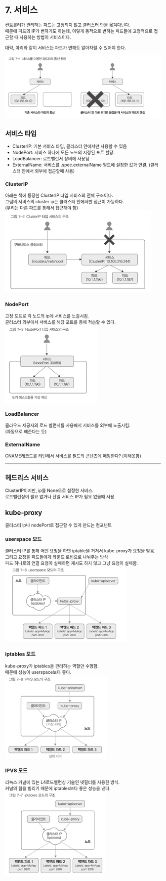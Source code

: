 # 7. 서비스

컨트롤러가 관리하는 파드는 고정되지 않고 클러스터 안을 옮겨다닌다.  
때문에 파드의 IP가 변하기도 하는데, 이렇게 동적으로 변하는 파드들에 고정적으로 접근할 때 사용하는 방법이 서비스이다.

대략, 아리와 같이 서비스는 파드가 변해도 알아차릴 수 있어야 한다.

![](./img/img5.png)

## 서비스 타입

- ClusterIP: 기본 서비스 타입, 클러스터 안에서만 사용할 수 있음
- NodePort: 서비스 하나에 모든 노드의 지정된 포트 할당. 
- LoadBalancer: 로드밸런서 장비에 사용됨
- ExternalName:  서비스를 .spec.externalName 필드에 설정한 값과 연결, (클러스터 안에서 외부에 접근할때 사용)

### ClusterIP
아래는 책에 등장한 ClusterIP 타입 서비스의 전체 구조이다.  
그림의 서비스의 cluster ip는 클러스터 안에서만 접근이 가능하다.  
(우리는 다른 파드를 통해서 접근해야 함)  
![](./img/img6.png)

### NodePort
고정 포트로 각 노드의 ip에 서비스를 노출시킴.  
클러스터 외부에서 서비스를 해당 포트를 통해 적솝할 수 있다.  
![](./img/img7.png)

### LoadBalancer
클라우드 제공자의 로드 벨런서를 사용해서 서비스를 외부에 노출시킴.  
(자동으로 해준다는 듯)

### ExternalName
CNAME레코드를 리턴해서 서비스를 필드의 콘텐츠에 매핑한다? (이해못함)

-----

## 헤드리스 서비스
ClusterIP이지만, ip를 None으로 설정한 서비스.  
로드밸런싱이 필요 없거나 단일 서비스 IP가 필요 없을때 사용

## kube-proxy
클러스터 ip나 nodePort로 접근할 수 있게 만드는 컴포넌트  

### userspace 모드
클러스터 IP를 통해 어떤 요청을 하면 iptable을 거쳐서 kube-proxy가 요청을 받음.  
그리고 요청을 파드들에게 라운드 로빈으로 나눠주는 방식  
파드 하나로의 연결 요청이 실패하면 재시도 하지 않고 그냥 요청이 실패함.  
![](./img/img8.png)

### iptables 모드
kube-proxy가 iptables을 관리하는 역할만 수행함.  
때문에 성능이 userspace보다 좋다.  
![](./img/img9.png)

### IPVS 모드
리눅스 커널에 있는 L4로드밸런싱 기술인 넷필터를 사용한 방식.  
커널의 힘을 빌리기 때문에 iptables보다 좋은 성능을 낸다.  
![](./img/img10.png)